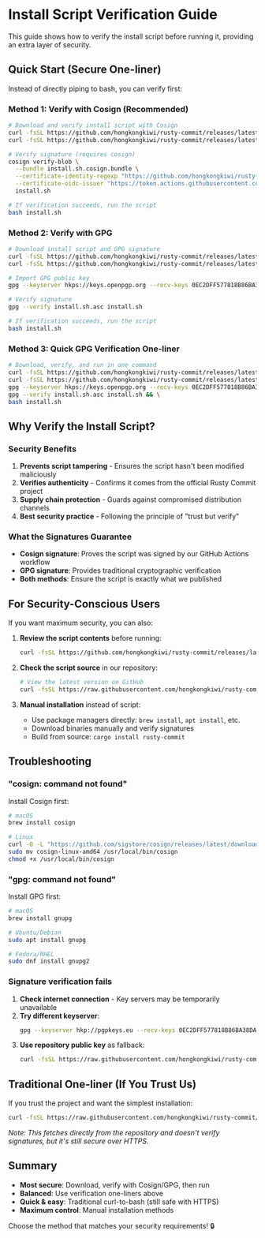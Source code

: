 # Install Script Verification Guide

This guide shows how to verify the install script before running it, providing an extra layer of security.

## Quick Start (Secure One-liner)

Instead of directly piping to bash, you can verify first:

### Method 1: Verify with Cosign (Recommended)
```bash
# Download and verify install script with Cosign
curl -fsSL https://github.com/hongkongkiwi/rusty-commit/releases/latest/download/install.sh -o install.sh
curl -fsSL https://github.com/hongkongkiwi/rusty-commit/releases/latest/download/install.sh.cosign.bundle -o install.sh.cosign.bundle

# Verify signature (requires cosign)
cosign verify-blob \
  --bundle install.sh.cosign.bundle \
  --certificate-identity-regexp "https://github.com/hongkongkiwi/rusty-commit/.github/workflows/release.yml@.*" \
  --certificate-oidc-issuer "https://token.actions.githubusercontent.com" \
  install.sh

# If verification succeeds, run the script
bash install.sh
```

### Method 2: Verify with GPG
```bash
# Download install script and GPG signature
curl -fsSL https://github.com/hongkongkiwi/rusty-commit/releases/latest/download/install.sh -o install.sh
curl -fsSL https://github.com/hongkongkiwi/rusty-commit/releases/latest/download/install.sh.asc -o install.sh.asc

# Import GPG public key
gpg --keyserver hkps://keys.openpgp.org --recv-keys 0EC2DFF577818B86BA38DA3F164E3F90E425B2AD

# Verify signature
gpg --verify install.sh.asc install.sh

# If verification succeeds, run the script
bash install.sh
```

### Method 3: Quick GPG Verification One-liner
```bash
# Download, verify, and run in one command
curl -fsSL https://github.com/hongkongkiwi/rusty-commit/releases/latest/download/install.sh -o install.sh && \
curl -fsSL https://github.com/hongkongkiwi/rusty-commit/releases/latest/download/install.sh.asc -o install.sh.asc && \
gpg --keyserver hkps://keys.openpgp.org --recv-keys 0EC2DFF577818B86BA38DA3F164E3F90E425B2AD && \
gpg --verify install.sh.asc install.sh && \
bash install.sh
```

## Why Verify the Install Script?

### Security Benefits
1. **Prevents script tampering** - Ensures the script hasn't been modified maliciously
2. **Verifies authenticity** - Confirms it comes from the official Rusty Commit project  
3. **Supply chain protection** - Guards against compromised distribution channels
4. **Best security practice** - Following the principle of "trust but verify"

### What the Signatures Guarantee
- **Cosign signature**: Proves the script was signed by our GitHub Actions workflow
- **GPG signature**: Provides traditional cryptographic verification
- **Both methods**: Ensure the script is exactly what we published

## For Security-Conscious Users

If you want maximum security, you can also:

1. **Review the script contents** before running:
   ```bash
   curl -fsSL https://github.com/hongkongkiwi/rusty-commit/releases/latest/download/install.sh | less
   ```

2. **Check the script source** in our repository:
   ```bash
   # View the latest version on GitHub
   curl -fsSL https://raw.githubusercontent.com/hongkongkiwi/rusty-commit/main/install.sh | less
   ```

3. **Manual installation** instead of script:
   - Use package managers directly: `brew install`, `apt install`, etc.
   - Download binaries manually and verify signatures
   - Build from source: `cargo install rusty-commit`

## Troubleshooting

### "cosign: command not found"
Install Cosign first:
```bash
# macOS
brew install cosign

# Linux
curl -O -L "https://github.com/sigstore/cosign/releases/latest/download/cosign-linux-amd64"
sudo mv cosign-linux-amd64 /usr/local/bin/cosign
chmod +x /usr/local/bin/cosign
```

### "gpg: command not found"
Install GPG first:
```bash
# macOS
brew install gnupg

# Ubuntu/Debian
sudo apt install gnupg

# Fedora/RHEL  
sudo dnf install gnupg2
```

### Signature verification fails
1. **Check internet connection** - Key servers may be temporarily unavailable
2. **Try different keyserver**:
   ```bash
   gpg --keyserver hkp://pgpkeys.eu --recv-keys 0EC2DFF577818B86BA38DA3F164E3F90E425B2AD
   ```
3. **Use repository public key** as fallback:
   ```bash
   curl -fsSL https://raw.githubusercontent.com/hongkongkiwi/rusty-commit/main/.github/rusty-commit-public-key.asc | gpg --import
   ```

## Traditional One-liner (If You Trust Us)

If you trust the project and want the simplest installation:
```bash
curl -fsSL https://raw.githubusercontent.com/hongkongkiwi/rusty-commit/main/install.sh | bash
```

*Note: This fetches directly from the repository and doesn't verify signatures, but it's still secure over HTTPS.*

## Summary

- **Most secure**: Download, verify with Cosign/GPG, then run
- **Balanced**: Use verification one-liners above  
- **Quick & easy**: Traditional curl-to-bash (still safe with HTTPS)
- **Maximum control**: Manual installation methods

Choose the method that matches your security requirements! 🔒